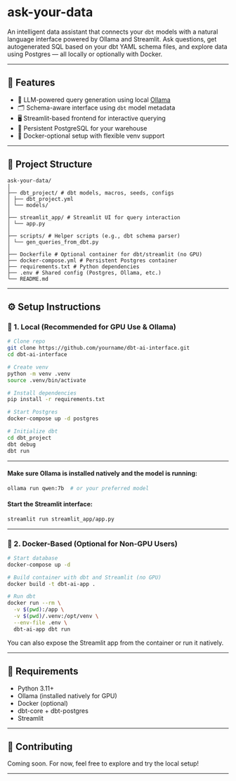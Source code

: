 # ask-your-data
An intelligent data assistant that connects your `dbt` models with a natural language interface powered by Ollama and Streamlit. Ask questions, get autogenerated SQL based on your dbt YAML schema files, and explore data using Postgres — all locally or optionally with Docker.

---

## 🚀 Features

- 🧠 LLM-powered query generation using local [Ollama](https://ollama.com/)
- 🗂 Schema-aware interface using `dbt` model metadata
- 🖥 Streamlit-based frontend for interactive querying
- 🐘 Persistent PostgreSQL for your warehouse
- 🐳 Docker-optional setup with flexible venv support

---

## 📁 Project Structure
```
ask-your-data/
│
├── dbt_project/ # dbt models, macros, seeds, configs
│ ├── dbt_project.yml
│ └── models/
│
├── streamlit_app/ # Streamlit UI for query interaction
│ └── app.py
│
├── scripts/ # Helper scripts (e.g., dbt schema parser)
│ └── gen_queries_from_dbt.py
│
├── Dockerfile # Optional container for dbt/streamlit (no GPU)
├── docker-compose.yml # Persistent Postgres container
├── requirements.txt # Python dependencies
├── .env # Shared config (Postgres, Ollama, etc.)
└── README.md
```

---

## ⚙️ Setup Instructions

### 🧪 1. Local (Recommended for GPU Use & Ollama)

```bash
# Clone repo
git clone https://github.com/yourname/dbt-ai-interface.git
cd dbt-ai-interface

# Create venv
python -m venv .venv
source .venv/bin/activate

# Install dependencies
pip install -r requirements.txt

# Start Postgres
docker-compose up -d postgres

# Initialize dbt
cd dbt_project
dbt debug
dbt run
```
---
#### Make sure Ollama is installed natively and the model is running:

```bash
ollama run qwen:7b  # or your preferred model
```

#### Start the Streamlit interface:

```bash
streamlit run streamlit_app/app.py
```
---

### 🐳 2. Docker-Based (Optional for Non-GPU Users)
```bash
# Start database
docker-compose up -d

# Build container with dbt and Streamlit (no GPU)
docker build -t dbt-ai-app .

# Run dbt
docker run --rm \
  -v $(pwd):/app \
  -v $(pwd)/.venv:/opt/venv \
  --env-file .env \
  dbt-ai-app dbt run
```
You can also expose the Streamlit app from the container or run it natively.

---

## 📌 Requirements

- Python 3.11+
- Ollama (installed natively for GPU)
- Docker (optional)
- dbt-core + dbt-postgres
- Streamlit

---

## 🤝 Contributing

Coming soon. For now, feel free to explore and try the local setup!

---